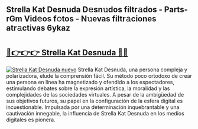 ## Strella Kat Desnuda D𝚎sn𝚞dos filtr𝚊dos - Parts-rGm Vid𝚎os f𝚘tos - N𝚞evas filtr𝚊ciones atr𝚊ctivas 6ykaz

# <h2><a href="http://mb19pm.tromn.icu/?c=Strella+Kat+Desnuda">🔗👉👉👉 Strella Kat Desnuda 🔗🔗</a></h2>

[![Strella Kat Desnuda nuevo](https://i.imgur.com/pEAQMta.gif)](http://mb19pm.tromn.icu/?c=Strella+Kat+Desnuda)
Strella Kat Desnuda, una persona compleja y polarizadora, elude la comprensión fácil. Su método poco ortodoxo de crear una persona en línea ha magnetizado y ofendido a los espectadores, estimulando debates sobre la expresión artística, la moralidad y las complejidades de las sociedades virtuales. A pesar de la ambigüedad de sus objetivos futuros, su papel en la configuración de la esfera digital es incuestionable. Impulsada por una determinación inquebrantable y una cautivación innegable, la influencia de Strella Kat Desnuda en los medios digitales es pionera.
